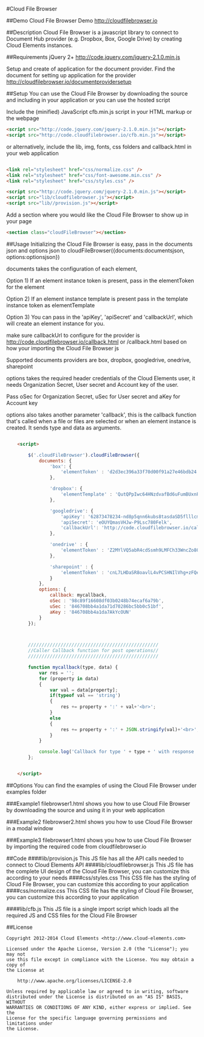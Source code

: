#Cloud File Browser

##Demo
Cloud File Browser Demo  <http://cloudfilebrowser.io>


##Description
Cloud File Browser is a javascript library to connect to Document Hub provider (e.g. Dropbox, Box, Google Drive) by creating Cloud Elements instances.

##Requirements
jQuery 2+ <http://code.jquery.com/jquery-2.1.0.min.js>

Setup and create of application for the document provider. Find the document for setting up application for the provider  <http://cloudfilebrowser.io/documentprovidersetup>

##Setup
You can use the Cloud File Browser by downloading the source and including in your application or you can use the hosted script

Include the (minified) JavaScript cfb.min.js script in your HTML markup or the webpage

```html
<script src="http://code.jquery.com/jquery-2.1.0.min.js"></script>
<script src="http://code.cloudfilebrowser.io/cfb.min.js"></script>
```
or alternatively, include the lib, img, fonts, css folders and callback.html in your web application

```html

<link rel="stylesheet" href="css/normalize.css" />
<link rel="stylesheet" href="css/font-awesome.min.css" />
<link rel="stylesheet" href="css/styles.css" />

<script src="http://code.jquery.com/jquery-2.1.0.min.js"></script>
<script src="lib/cloudfilebrowser.js"></script>
<script src="lib//provision.js"></script>
```

Add a section where you would like the Cloud File Browser to show up in your page

```html
<section class="cloudFileBrowser"></section>
```

##Usage
Initializing the Cloud File Browser is easy, pass in the documents json and options json to cloudFileBrowser({documents:documentsjson, options:optionsjson})

documents takes the configuration of each element,

 Option 1) If an element instance token is present, pass in the elementToken for the element

 Option 2) If an element instance template is present pass in the template instance token as elementTemplate

 Option 3) You can pass in the 'apiKey', 'apiSecret' and 'callbackUrl', which will create an element instance for you.

make sure callbackUrl to configure for the provider is http://code.cloudfilebrowser.io/callback.html or <Your Domain>/callback.html based on how your importing the Cloud File Browser js

Supported documents providers are box, dropbox, googledrive, onedrive, sharepoint

options takes the required header credentials of the Cloud Elements user, it needs Organization Secret, User secret and Account key of the user.

Pass oSec for Organization Secret, uSec for User secret and aKey for Account key

options also takes another parameter 'callback', this is the callback function that's called when a file or files are selected or when an element instance is created.
It sends type and data as arguments.

```html

    <script>

        $('.cloudFileBrowser').cloudFileBrowser({
            documents: {
                'box': {
                    'elementToken' : 'd2d3ec396a33f70d00f91a27e46bdb24'
                },

                'dropbox': {
                    'elementTemplate' : 'QutQPpIwc64HNzdvafBd6uFumBUxnPHzYsr/wC1LrXM='
                },

                'googledrive': {
                    'apiKey': '62873478234-nd8p5qnn6kubs8tasdaSD5flllcmo3jvn4a.apps.googleusercontent.com',
                    'apiSecret': 'eOUYQmasVHJw-P9Lsc780Felk',
                    'callbackUrl': 'http://code.cloudfilebrowser.io/callback.html'
                },

                'onedrive' : {
                    'elementToken' : 'Z2MYlVQ5abR4cdSsmh9LMFCh33WncZo80T+/upeWDlE='
                },

                'sharepoint' : {
                    'elementToken' : 'cnL7LHDaSR8oavlL4vPCSHNIlVhg+zFQeETRp+TmRJU='
                }
            },
            options: {
                callback: mycallback,
                oSec : '98c89f16608df03b0248b74ecaf6a79b',
                uSec : '846708bb4a1da71d70286bc5bb0c51bf',
                aKey : '846708bb4a1da7AkYcOUN'
            }
        });



        ////////////////////////////////////////////////
        //Caller Callback function for post operations//
        ////////////////////////////////////////////////

        function mycallback(type, data) {
            var res = '';
            for (property in data)
            {
                var val = data[property];
                if(typeof val == 'string')
                {
                    res += property + ':' + val+'<br>';
                }
                else
                {
                    res += property + ':' + JSON.stringify(val)+'<br>';
                }
            }

            console.log('Callback for type ' + type + ' with response ' + res);
        };


    </script>

```

##Options
  You can find the examples of using the Cloud File Browser under examples folder

###Example1
filebrowser1.html shows you how to use Cloud File Browser by downloading the source and using it in your web application

###Example2
filebrowser2.html shows you how to use Cloud File Browser in a modal window

###Example3
filebrowser1.html shows you how to use Cloud File Browser by importing the required code from cloudfilebrowser.io


##Code
####lib/provision.js
This JS file has all the API calls needed to connect to Cloud Elements API
####lib/cloudfilebrowser.js
This JS file has the complete UI design of the Cloud File Browser, you can customize this according to your needs
####css/styles.css
This CSS file has the styling of Cloud File Browser, you can customize this according to your application
####css/normalize.css
This CSS file has the styling of Cloud File Browser, you can customize this according to your application

####lib/cfb.js
This JS file is a single import script which loads all the required JS and CSS files for the Cloud File Browser

##License

```
Copyright 2012-2014 Cloud Elements <http://www.cloud-elements.com>

Licensed under the Apache License, Version 2.0 (the "License"); you may not
use this file except in compliance with the License. You may obtain a copy of
the License at

    http://www.apache.org/licenses/LICENSE-2.0

Unless required by applicable law or agreed to in writing, software
distributed under the License is distributed on an "AS IS" BASIS, WITHOUT
WARRANTIES OR CONDITIONS OF ANY KIND, either express or implied. See the
License for the specific language governing permissions and limitations under
the License.
```
